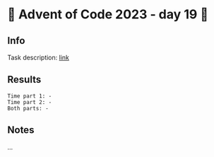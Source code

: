 # 🎄 Advent of Code 2023 - day 19 🎄

## Info

Task description: [link](https://adventofcode.com/2023/day/19)

## Results

```
Time part 1: -
Time part 2: -
Both parts: -
```

## Notes

...